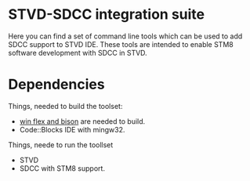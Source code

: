 # STVD-SDCC integration suite #
Here you can find a set of command line tools which can be used to add SDCC support to STVD IDE.
These tools are intended to enable STM8 software development with SDCC in STVD.

# Dependencies #
Things, needed to build the toolset: 
* [win flex and bison](https://sourceforge.net/projects/winflexbison/) are needed to build.
* Code::Blocks IDE with mingw32.

Things, neede to run the toollset
* STVD
* SDCC with STM8 support.

